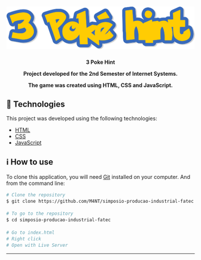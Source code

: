 <h1 align="center">
    <img alt="Logo" src="img/pokehint logo.png"/>
    <br>
</h1>
<h4 align="center">
  <p>3 Poke Hint</p>

  <p>Project developed for the 2nd Semester of Internet Systems.</p>

  <p>The game was created using HTML, CSS and JavaScript.</p>
</h4>

## :rocket: Technologies

This project was developed using the following technologies:

- [HTML](https://developer.mozilla.org/pt-BR/docs/Web/HTML)
- [CSS](https://developer.mozilla.org/pt-BR/docs/Web/CSS)
- [JavaScript](https://developer.mozilla.org/pt-BR/docs/Web/JavaScript)

## :information_source: How to use

To clone this application, you will need [Git](https://git-scm.com) installed on your computer. And from the command line:

```bash
# Clone the repository
$ git clone https://github.com/M4NT/simposio-producao-industrial-fatec.git

# To go to the repository
$ cd simposio-producao-industrial-fatec

# Go to index.html
# Right click
# Open with Live Server
```

---

